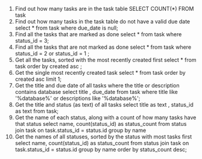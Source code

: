 1. Find out how many tasks are in the task table
   SELECT COUNT(*) FROM task
2. Find out how many tasks in the task table do not have a valid due date
select * from task where due_date is null;
3. Find all the tasks that are marked as done
select * from task where status_id = 3;
4. Find all the tasks that are not marked as done
select * from task where status_id = 2 or status_id = 1 ;
5. Get all the tasks, sorted with the most recently created first
select * from task order by created asc ;
6. Get the single most recently created task
select * from task order by created asc limit 1;
7. Get the title and due date of all tasks where the title or description contains database
select title , due_date from task where title like '%database%' or descriptions like '%database%';
8. Get the title and status (as text) of all tasks
select title as text , status_id as text from task;
9. Get the name of each status, along with a count of how many tasks have that status
select name, count(status_id) as status_count from status join task on task.status_id = status.id group by name
10. Get the names of all statuses, sorted by the status with most tasks first
select name, count(status_id) as status_count from status join task on task.status_id = status.id group by name order by status_count desc;